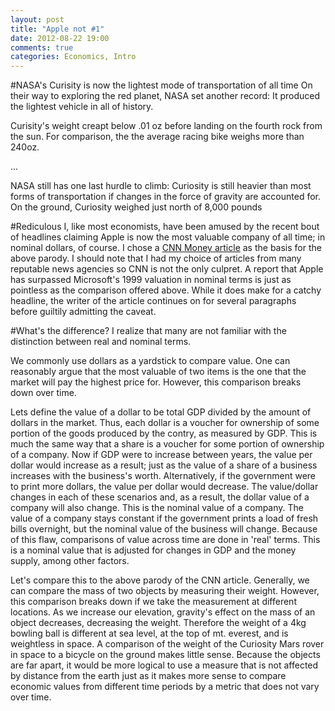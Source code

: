 ```yaml
---
layout: post
title: "Apple not #1"
date: 2012-08-22 19:00
comments: true
categories: Economics, Intro
---
```

#NASA's Curisity is now the lightest mode of transportation of all time
On their way to exploring the red planet, NASA set another record: It produced the lightest vehicle in all of history.

Curisity's weight creapt below .01 oz before landing on the fourth rock from the sun. For comparison, the the average racing bike weighs more than 240oz.

...

NASA still has one last hurdle to climb: Curiosity is still heavier than most forms of transportation if changes in the force of gravity are accounted for. On the ground, Curiosity weighed just north of 8,000 pounds

#Rediculous
I, like most economists, have been amused by the recent bout of
headlines claiming Apple is now the most valuable company of all time;
in nominal dollars, of course. 
I chose a [CNN Money article](http://money.cnn.com/2012/08/20/technology/apple-most-valuable-company/) 
as the basis for the above parody. I should note that I had my choice
of articles from many reputable news agencies so CNN is not the only
culpret. 
A report that Apple has surpassed Microsoft's 1999 valuation in nominal
terms is just as pointless as the comparison offered above. While it 
does make for a catchy headline, the writer of the article continues on
for several paragraphs before guiltily admitting the caveat. 

#What's the difference?
I realize that many are not familiar with the distinction between real
and nominal terms. 

We commonly use dollars as a yardstick to compare value. 
One can reasonably argue that the most valuable of two items is the one that the market will pay the highest price for.
However, this comparison breaks down over time.

Lets define the value of a dollar to be total GDP divided by the amount of dollars in the market. 
Thus, each dollar is a voucher for ownership of some portion of the goods produced by the contry, as measured by GDP. 
This is much the same way that a share is a voucher for some portion of ownership of a company.
Now if GDP were to increase between years, the value per dollar would increase as a result; just as the value of a share of a business increases with the business's worth.
Alternatively, if the government were to print more dollars, the value per dollar would decrease. 
The value/dollar changes in each of these scenarios and, as a result, the dollar value of a company will also change. This is the nominal value of a company.
The value of a company stays constant if the government prints a load of fresh bills overnight, but the nominal value of the business will change.
Because of this flaw, comparisons of value across time are done in 'real' terms.
This is a nominal value that is adjusted for changes in GDP and the money supply, among other factors.

Let's compare this to the above parody of the CNN article.
Generally, we can compare the mass of two objects by measuring their weight.
However, this comparison breaks down if we take the measurement at different locations. 
As we increase our elevation, gravity's effect on the mass of an object decreases, decreasing the weight.
Therefore the weight of a 4kg bowling ball is different at sea level, at the top of mt. everest, and is weightless in space.
A comparison of the weight of the Curiosity Mars rover in space to a bicycle on the ground makes little sense.
Because the objects are far apart, it would be more logical to use a measure that is not affected by distance from the earth just as it makes more sense to compare economic values from different time periods by a metric that does not vary over time.
